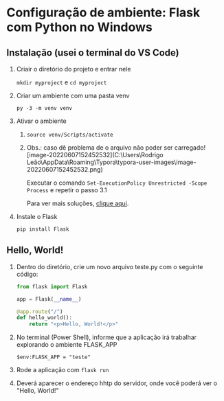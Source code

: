 # Configuração de ambiente: Flask com Python no Windows

## Instalação (usei o terminal do VS Code)

1. Criair o diretório do projeto e entrar nele

   `mkdir myproject`  e  `cd myproject`

2. Criar um ambiente com uma pasta venv

   `py -3 -m venv venv`

3. Ativar o ambiente

   1. `source venv/Scripts/activate`

   2. Obs.: caso dê problema de o arquivo não poder ser carregado![image-20220607152452532](C:\Users\Rodrigo Leão\AppData\Roaming\Typora\typora-user-images\image-20220607152452532.png)

      Executar o comando `Set-ExecutionPolicy Unrestricted -Scope Process` e repetir o passo 3.1

      Para ver mais soluções, [clique aqui](https://stackoverflow.com/questions/18713086/virtualenv-wont-activate-on-windows).

4. Instale o Flask

   `pip install Flask`



## Hello, World!

1. Dentro do diretório, crie um novo arquivo teste.py com o seguinte código:

   ```python
   from flask import Flask
   
   app = Flask(__name__)
   
   @app.route("/")
   def hello_world():
       return "<p>Hello, World!</p>"
   ```

2. No terminal (Power Shell), informe que a aplicação irá trabalhar explorando o ambiente FLASK_APP

   `$env:FLASK_APP = "teste"` 

3. Rode a aplicação com `flask run`
4. Deverá aparecer o endereço hhtp do servidor, onde você poderá ver o "Hello, World!"